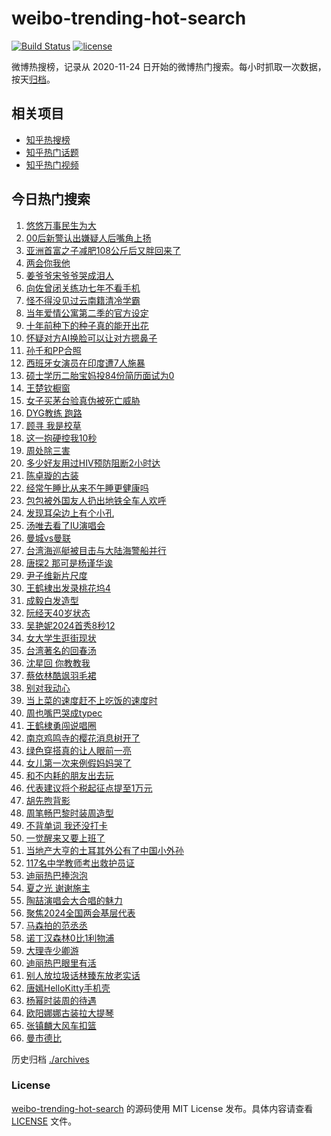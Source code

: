 # weibo-trending-hot-search

[![Build Status](https://github.com/justjavac/weibo-trending-hot-search/workflows/ci/badge.svg?branch=master)](https://github.com/justjavac/weibo-trending-hot-search/actions)
[![license](https://img.shields.io/github/license/justjavac/weibo-trending-hot-search)](https://github.com/justjavac/weibo-trending-hot-search/blob/master/LICENSE)

微博热搜榜，记录从 2020-11-24 日开始的微博热门搜索。每小时抓取一次数据，按天[归档](./archives)。

## 相关项目

- [知乎热搜榜](https://github.com/justjavac/zhihu-trending-top-search)
- [知乎热门话题](https://github.com/justjavac/zhihu-trending-hot-questions)
- [知乎热门视频](https://github.com/justjavac/zhihu-trending-hot-video)

## 今日热门搜索

<!-- BEGIN -->
<!-- 最后更新时间 Mon Mar 04 2024 04:07:43 GMT+0800 (China Standard Time) -->

1. [悠悠万事民生为大](https://s.weibo.com//weibo?q=%23%E6%82%A0%E6%82%A0%E4%B8%87%E4%BA%8B%E6%B0%91%E7%94%9F%E4%B8%BA%E5%A4%A7%23&Refer=new_time)
1. [00后新警认出嫌疑人后嘴角上扬](https://s.weibo.com//weibo?q=%2300%E5%90%8E%E6%96%B0%E8%AD%A6%E8%AE%A4%E5%87%BA%E5%AB%8C%E7%96%91%E4%BA%BA%E5%90%8E%E5%98%B4%E8%A7%92%E4%B8%8A%E6%89%AC%23&t=31&band_rank=1&Refer=top)
1. [亚洲首富之子减肥108公斤后又胖回来了](https://s.weibo.com//weibo?q=%23%E4%BA%9A%E6%B4%B2%E9%A6%96%E5%AF%8C%E4%B9%8B%E5%AD%90%E5%87%8F%E8%82%A5108%E5%85%AC%E6%96%A4%E5%90%8E%E5%8F%88%E8%83%96%E5%9B%9E%E6%9D%A5%E4%BA%86%23&t=31&band_rank=2&Refer=top)
1. [两会你我他](https://s.weibo.com//weibo?q=%23%E4%B8%A4%E4%BC%9A%E4%BD%A0%E6%88%91%E4%BB%96%23&t=31&band_rank=3&Refer=top)
1. [姜爷爷宋爷爷哭成泪人](https://s.weibo.com//weibo?q=%23%E5%A7%9C%E7%88%B7%E7%88%B7%E5%AE%8B%E7%88%B7%E7%88%B7%E5%93%AD%E6%88%90%E6%B3%AA%E4%BA%BA%23&t=31&band_rank=1&Refer=top)
1. [向佐曾闭关练功七年不看手机](https://s.weibo.com//weibo?q=%E5%90%91%E4%BD%90%E6%9B%BE%E9%97%AD%E5%85%B3%E7%BB%83%E5%8A%9F%E4%B8%83%E5%B9%B4%E4%B8%8D%E7%9C%8B%E6%89%8B%E6%9C%BA&t=31&band_rank=4&Refer=top)
1. [怪不得没见过云南籍清冷学霸](https://s.weibo.com//weibo?q=%E6%80%AA%E4%B8%8D%E5%BE%97%E6%B2%A1%E8%A7%81%E8%BF%87%E4%BA%91%E5%8D%97%E7%B1%8D%E6%B8%85%E5%86%B7%E5%AD%A6%E9%9C%B8&t=31&band_rank=16&Refer=top)
1. [当年爱情公寓第二季的官方设定](https://s.weibo.com//weibo?q=%23%E5%BD%93%E5%B9%B4%E7%88%B1%E6%83%85%E5%85%AC%E5%AF%93%E7%AC%AC%E4%BA%8C%E5%AD%A3%E7%9A%84%E5%AE%98%E6%96%B9%E8%AE%BE%E5%AE%9A%23&t=31&band_rank=5&Refer=top)
1. [十年前种下的种子真的能开出花](https://s.weibo.com//weibo?q=%23%E5%8D%81%E5%B9%B4%E5%89%8D%E7%A7%8D%E4%B8%8B%E7%9A%84%E7%A7%8D%E5%AD%90%E7%9C%9F%E7%9A%84%E8%83%BD%E5%BC%80%E5%87%BA%E8%8A%B1%23&t=31&band_rank=24&Refer=top)
1. [怀疑对方AI换脸可以让对方摁鼻子](https://s.weibo.com//weibo?q=%23%E6%80%80%E7%96%91%E5%AF%B9%E6%96%B9AI%E6%8D%A2%E8%84%B8%E5%8F%AF%E4%BB%A5%E8%AE%A9%E5%AF%B9%E6%96%B9%E6%91%81%E9%BC%BB%E5%AD%90%23&t=31&band_rank=42&Refer=top)
1. [孙千和PP合照](https://s.weibo.com//weibo?q=%23%E5%AD%99%E5%8D%83%E5%92%8CPP%E5%90%88%E7%85%A7%23&t=31&band_rank=6&Refer=top)
1. [西班牙女演员在印度遭7人施暴](https://s.weibo.com//weibo?q=%23%E8%A5%BF%E7%8F%AD%E7%89%99%E5%A5%B3%E6%BC%94%E5%91%98%E5%9C%A8%E5%8D%B0%E5%BA%A6%E9%81%AD7%E4%BA%BA%E6%96%BD%E6%9A%B4%23&t=31&band_rank=7&Refer=top)
1. [硕士学历二胎宝妈投84份简历面试为0](https://s.weibo.com//weibo?q=%23%E7%A1%95%E5%A3%AB%E5%AD%A6%E5%8E%86%E4%BA%8C%E8%83%8E%E5%AE%9D%E5%A6%88%E6%8A%9584%E4%BB%BD%E7%AE%80%E5%8E%86%E9%9D%A2%E8%AF%95%E4%B8%BA0%23&t=31&band_rank=12&Refer=top)
1. [王楚钦橱窗](https://s.weibo.com//weibo?q=%E7%8E%8B%E6%A5%9A%E9%92%A6%E6%A9%B1%E7%AA%97&t=31&band_rank=11&Refer=top)
1. [女子买茅台验真伪被死亡威胁](https://s.weibo.com//weibo?q=%23%E5%A5%B3%E5%AD%90%E4%B9%B0%E8%8C%85%E5%8F%B0%E9%AA%8C%E7%9C%9F%E4%BC%AA%E8%A2%AB%E6%AD%BB%E4%BA%A1%E5%A8%81%E8%83%81%23&t=31&band_rank=17&Refer=top)
1. [DYG教练 跑路](https://s.weibo.com//weibo?q=DYG%E6%95%99%E7%BB%83%20%E8%B7%91%E8%B7%AF&t=31&band_rank=10&Refer=top)
1. [顾寻 我是校草](https://s.weibo.com//weibo?q=%E9%A1%BE%E5%AF%BB%20%E6%88%91%E6%98%AF%E6%A0%A1%E8%8D%89&t=31&band_rank=16&Refer=top)
1. [这一抱硬控我10秒](https://s.weibo.com//weibo?q=%E8%BF%99%E4%B8%80%E6%8A%B1%E7%A1%AC%E6%8E%A7%E6%88%9110%E7%A7%92&t=31&band_rank=34&Refer=top)
1. [周处除三害](https://s.weibo.com//weibo?q=%E5%91%A8%E5%A4%84%E9%99%A4%E4%B8%89%E5%AE%B3&t=31&band_rank=14&Refer=top)
1. [多少好友用过HIV预防阻断2小时达](https://s.weibo.com//weibo?q=%23%E5%A4%9A%E5%B0%91%E5%A5%BD%E5%8F%8B%E7%94%A8%E8%BF%87HIV%E9%A2%84%E9%98%B2%E9%98%BB%E6%96%AD2%E5%B0%8F%E6%97%B6%E8%BE%BE%23&t=31&band_rank=18&Refer=top)
1. [陈卓璇的古装](https://s.weibo.com//weibo?q=%23%E9%99%88%E5%8D%93%E7%92%87%E7%9A%84%E5%8F%A4%E8%A3%85%23&t=31&band_rank=17&Refer=top)
1. [经常午睡比从来不午睡更健康吗](https://s.weibo.com//weibo?q=%23%E7%BB%8F%E5%B8%B8%E5%8D%88%E7%9D%A1%E6%AF%94%E4%BB%8E%E6%9D%A5%E4%B8%8D%E5%8D%88%E7%9D%A1%E6%9B%B4%E5%81%A5%E5%BA%B7%E5%90%97%23&t=31&band_rank=21&Refer=top)
1. [包包被外国友人扔出地铁全车人欢呼](https://s.weibo.com//weibo?q=%E5%8C%85%E5%8C%85%E8%A2%AB%E5%A4%96%E5%9B%BD%E5%8F%8B%E4%BA%BA%E6%89%94%E5%87%BA%E5%9C%B0%E9%93%81%E5%85%A8%E8%BD%A6%E4%BA%BA%E6%AC%A2%E5%91%BC&t=31&band_rank=22&Refer=top)
1. [发现耳朵边上有个小孔](https://s.weibo.com//weibo?q=%23%E5%8F%91%E7%8E%B0%E8%80%B3%E6%9C%B5%E8%BE%B9%E4%B8%8A%E6%9C%89%E4%B8%AA%E5%B0%8F%E5%AD%94%23&t=31&band_rank=43&Refer=top)
1. [汤唯去看了IU演唱会](https://s.weibo.com//weibo?q=%23%E6%B1%A4%E5%94%AF%E5%8E%BB%E7%9C%8B%E4%BA%86IU%E6%BC%94%E5%94%B1%E4%BC%9A%23&t=31&band_rank=19&Refer=top)
1. [曼城vs曼联](https://s.weibo.com//weibo?q=%23%E6%9B%BC%E5%9F%8Evs%E6%9B%BC%E8%81%94%23&t=31&band_rank=27&Refer=top)
1. [台湾海巡艇被目击与大陆海警船并行](https://s.weibo.com//weibo?q=%23%E5%8F%B0%E6%B9%BE%E6%B5%B7%E5%B7%A1%E8%89%87%E8%A2%AB%E7%9B%AE%E5%87%BB%E4%B8%8E%E5%A4%A7%E9%99%86%E6%B5%B7%E8%AD%A6%E8%88%B9%E5%B9%B6%E8%A1%8C%23&t=31&band_rank=23&Refer=top)
1. [唐探2 那可是杨谨华诶](https://s.weibo.com//weibo?q=%E5%94%90%E6%8E%A22%20%E9%82%A3%E5%8F%AF%E6%98%AF%E6%9D%A8%E8%B0%A8%E5%8D%8E%E8%AF%B6&t=31&band_rank=15&Refer=top)
1. [尹子维新片尺度](https://s.weibo.com//weibo?q=%23%E5%B0%B9%E5%AD%90%E7%BB%B4%E6%96%B0%E7%89%87%E5%B0%BA%E5%BA%A6%23&t=31&band_rank=24&Refer=top)
1. [王鹤棣出发录桃花坞4](https://s.weibo.com//weibo?q=%23%E7%8E%8B%E9%B9%A4%E6%A3%A3%E5%87%BA%E5%8F%91%E5%BD%95%E6%A1%83%E8%8A%B1%E5%9D%9E4%23&t=31&band_rank=39&Refer=top)
1. [成毅白发造型](https://s.weibo.com//weibo?q=%E6%88%90%E6%AF%85%E7%99%BD%E5%8F%91%E9%80%A0%E5%9E%8B&t=31&band_rank=40&Refer=top)
1. [阮经天40岁状态](https://s.weibo.com//weibo?q=%23%E9%98%AE%E7%BB%8F%E5%A4%A940%E5%B2%81%E7%8A%B6%E6%80%81%23&t=31&band_rank=25&Refer=top)
1. [吴艳妮2024首秀8秒12](https://s.weibo.com//weibo?q=%23%E5%90%B4%E8%89%B3%E5%A6%AE2024%E9%A6%96%E7%A7%808%E7%A7%9212%23&t=31&band_rank=29&Refer=top)
1. [女大学生逛街现状](https://s.weibo.com//weibo?q=%E5%A5%B3%E5%A4%A7%E5%AD%A6%E7%94%9F%E9%80%9B%E8%A1%97%E7%8E%B0%E7%8A%B6&t=31&band_rank=31&Refer=top)
1. [台湾著名的回春汤](https://s.weibo.com//weibo?q=%E5%8F%B0%E6%B9%BE%E8%91%97%E5%90%8D%E7%9A%84%E5%9B%9E%E6%98%A5%E6%B1%A4&t=31&band_rank=35&Refer=top)
1. [沈星回 你教教我](https://s.weibo.com//weibo?q=%E6%B2%88%E6%98%9F%E5%9B%9E%20%E4%BD%A0%E6%95%99%E6%95%99%E6%88%91&t=31&band_rank=44&Refer=top)
1. [蔡依林酷飒羽毛裙](https://s.weibo.com//weibo?q=%23%E8%94%A1%E4%BE%9D%E6%9E%97%E9%85%B7%E9%A3%92%E7%BE%BD%E6%AF%9B%E8%A3%99%23&t=31&band_rank=36&Refer=top)
1. [别对我动心](https://s.weibo.com//weibo?q=%E5%88%AB%E5%AF%B9%E6%88%91%E5%8A%A8%E5%BF%83&t=31&band_rank=38&Refer=top)
1. [当上菜的速度赶不上吃饭的速度时](https://s.weibo.com//weibo?q=%E5%BD%93%E4%B8%8A%E8%8F%9C%E7%9A%84%E9%80%9F%E5%BA%A6%E8%B5%B6%E4%B8%8D%E4%B8%8A%E5%90%83%E9%A5%AD%E7%9A%84%E9%80%9F%E5%BA%A6%E6%97%B6&t=31&band_rank=38&Refer=top)
1. [周也嘴巴哭成typec](https://s.weibo.com//weibo?q=%E5%91%A8%E4%B9%9F%E5%98%B4%E5%B7%B4%E5%93%AD%E6%88%90typec&t=31&band_rank=28&Refer=top)
1. [王鹤棣勇闯说唱圈](https://s.weibo.com//weibo?q=%23%E7%8E%8B%E9%B9%A4%E6%A3%A3%E5%8B%87%E9%97%AF%E8%AF%B4%E5%94%B1%E5%9C%88%23&t=31&band_rank=26&Refer=top)
1. [南京鸡鸣寺的樱花消息树开了](https://s.weibo.com//weibo?q=%23%E5%8D%97%E4%BA%AC%E9%B8%A1%E9%B8%A3%E5%AF%BA%E7%9A%84%E6%A8%B1%E8%8A%B1%E6%B6%88%E6%81%AF%E6%A0%91%E5%BC%80%E4%BA%86%23&t=31&band_rank=9&Refer=top)
1. [绿色穿搭真的让人眼前一亮](https://s.weibo.com//weibo?q=%23%E7%BB%BF%E8%89%B2%E7%A9%BF%E6%90%AD%E7%9C%9F%E7%9A%84%E8%AE%A9%E4%BA%BA%E7%9C%BC%E5%89%8D%E4%B8%80%E4%BA%AE%23&t=31&band_rank=32&Refer=top)
1. [女儿第一次来例假妈妈哭了](https://s.weibo.com//weibo?q=%23%E5%A5%B3%E5%84%BF%E7%AC%AC%E4%B8%80%E6%AC%A1%E6%9D%A5%E4%BE%8B%E5%81%87%E5%A6%88%E5%A6%88%E5%93%AD%E4%BA%86%23&t=31&band_rank=26&Refer=top)
1. [和不内耗的朋友出去玩](https://s.weibo.com//weibo?q=%E5%92%8C%E4%B8%8D%E5%86%85%E8%80%97%E7%9A%84%E6%9C%8B%E5%8F%8B%E5%87%BA%E5%8E%BB%E7%8E%A9&t=31&band_rank=13&Refer=top)
1. [代表建议将个税起征点提至1万元](https://s.weibo.com//weibo?q=%23%E4%BB%A3%E8%A1%A8%E5%BB%BA%E8%AE%AE%E5%B0%86%E4%B8%AA%E7%A8%8E%E8%B5%B7%E5%BE%81%E7%82%B9%E6%8F%90%E8%87%B31%E4%B8%87%E5%85%83%23&t=31&band_rank=45&Refer=top)
1. [胡先煦背影](https://s.weibo.com//weibo?q=%E8%83%A1%E5%85%88%E7%85%A6%E8%83%8C%E5%BD%B1&t=31&band_rank=38&Refer=top)
1. [周笔畅巴黎时装周造型](https://s.weibo.com//weibo?q=%E5%91%A8%E7%AC%94%E7%95%85%E5%B7%B4%E9%BB%8E%E6%97%B6%E8%A3%85%E5%91%A8%E9%80%A0%E5%9E%8B&t=31&band_rank=41&Refer=top)
1. [不背单词 我还没打卡](https://s.weibo.com//weibo?q=%E4%B8%8D%E8%83%8C%E5%8D%95%E8%AF%8D%20%E6%88%91%E8%BF%98%E6%B2%A1%E6%89%93%E5%8D%A1&t=31&band_rank=8&Refer=top)
1. [一觉醒来又要上班了](https://s.weibo.com//weibo?q=%E4%B8%80%E8%A7%89%E9%86%92%E6%9D%A5%E5%8F%88%E8%A6%81%E4%B8%8A%E7%8F%AD%E4%BA%86&t=31&band_rank=41&Refer=top)
1. [当地产大亨的土耳其外公有了中国小外孙](https://s.weibo.com//weibo?q=%E5%BD%93%E5%9C%B0%E4%BA%A7%E5%A4%A7%E4%BA%A8%E7%9A%84%E5%9C%9F%E8%80%B3%E5%85%B6%E5%A4%96%E5%85%AC%E6%9C%89%E4%BA%86%E4%B8%AD%E5%9B%BD%E5%B0%8F%E5%A4%96%E5%AD%99&t=31&band_rank=50&Refer=top)
1. [117名中学教师考出救护员证](https://s.weibo.com//weibo?q=%23117%E5%90%8D%E4%B8%AD%E5%AD%A6%E6%95%99%E5%B8%88%E8%80%83%E5%87%BA%E6%95%91%E6%8A%A4%E5%91%98%E8%AF%81%23&t=31&band_rank=30&Refer=top)
1. [迪丽热巴捧泡泡](https://s.weibo.com//weibo?q=%23%E8%BF%AA%E4%B8%BD%E7%83%AD%E5%B7%B4%E6%8D%A7%E6%B3%A1%E6%B3%A1%23&t=31&band_rank=20&Refer=top)
1. [夏之光 谢谢施主](https://s.weibo.com//weibo?q=%E5%A4%8F%E4%B9%8B%E5%85%89%20%E8%B0%A2%E8%B0%A2%E6%96%BD%E4%B8%BB&t=31&band_rank=47&Refer=top)
1. [陶喆演唱会大合唱的魅力](https://s.weibo.com//weibo?q=%23%E9%99%B6%E5%96%86%E6%BC%94%E5%94%B1%E4%BC%9A%E5%A4%A7%E5%90%88%E5%94%B1%E7%9A%84%E9%AD%85%E5%8A%9B%23&t=31&band_rank=31&Refer=top)
1. [聚焦2024全国两会基层代表](https://s.weibo.com//weibo?q=%23%E8%81%9A%E7%84%A62024%E5%85%A8%E5%9B%BD%E4%B8%A4%E4%BC%9A%E5%9F%BA%E5%B1%82%E4%BB%A3%E8%A1%A8%23&t=31&band_rank=3&Refer=top)
1. [马森拍的范丞丞](https://s.weibo.com//weibo?q=%23%E9%A9%AC%E6%A3%AE%E6%8B%8D%E7%9A%84%E8%8C%83%E4%B8%9E%E4%B8%9E%23&t=31&band_rank=40&Refer=top)
1. [诺丁汉森林0比1利物浦](https://s.weibo.com//weibo?q=%23%E8%AF%BA%E4%B8%81%E6%B1%89%E6%A3%AE%E6%9E%970%E6%AF%941%E5%88%A9%E7%89%A9%E6%B5%A6%23&t=31&band_rank=48&Refer=top)
1. [大理寺少卿游](https://s.weibo.com//weibo?q=%E5%A4%A7%E7%90%86%E5%AF%BA%E5%B0%91%E5%8D%BF%E6%B8%B8&t=31&band_rank=44&Refer=top)
1. [迪丽热巴眼里有活](https://s.weibo.com//weibo?q=%23%E8%BF%AA%E4%B8%BD%E7%83%AD%E5%B7%B4%E7%9C%BC%E9%87%8C%E6%9C%89%E6%B4%BB%23&t=31&band_rank=46&Refer=top)
1. [别人放垃圾话林臻东放老实话](https://s.weibo.com//weibo?q=%E5%88%AB%E4%BA%BA%E6%94%BE%E5%9E%83%E5%9C%BE%E8%AF%9D%E6%9E%97%E8%87%BB%E4%B8%9C%E6%94%BE%E8%80%81%E5%AE%9E%E8%AF%9D&t=31&band_rank=48&Refer=top)
1. [唐嫣HelloKitty手机壳](https://s.weibo.com//weibo?q=%23%E5%94%90%E5%AB%A3HelloKitty%E6%89%8B%E6%9C%BA%E5%A3%B3%23&t=31&band_rank=37&Refer=top)
1. [杨幂时装周的待遇](https://s.weibo.com//weibo?q=%23%E6%9D%A8%E5%B9%82%E6%97%B6%E8%A3%85%E5%91%A8%E7%9A%84%E5%BE%85%E9%81%87%23&t=31&band_rank=45&Refer=top)
1. [欧阳娜娜古装拉大提琴](https://s.weibo.com//weibo?q=%E6%AC%A7%E9%98%B3%E5%A8%9C%E5%A8%9C%E5%8F%A4%E8%A3%85%E6%8B%89%E5%A4%A7%E6%8F%90%E7%90%B4&t=31&band_rank=33&Refer=top)
1. [张镇麟大风车扣篮](https://s.weibo.com//weibo?q=%23%E5%BC%A0%E9%95%87%E9%BA%9F%E5%A4%A7%E9%A3%8E%E8%BD%A6%E6%89%A3%E7%AF%AE%23&t=31&band_rank=49&Refer=top)
1. [曼市德比](https://s.weibo.com//weibo?q=%E6%9B%BC%E5%B8%82%E5%BE%B7%E6%AF%94&t=31&band_rank=50&Refer=top)

<!-- END -->

历史归档 [./archives](./archives)

### License

[weibo-trending-hot-search](https://github.com/justjavac/weibo-trending-hot-search) 的源码使用 MIT License
发布。具体内容请查看 [LICENSE](./LICENSE) 文件。
